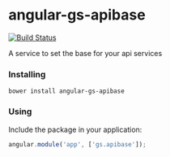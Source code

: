 # angular-gs-apibase

[![Build Status](https://secure.travis-ci.org/garbles/angular-gs-apibase.png?branch=master)](https://travis-ci.org/garbles/angular-gs-apibase)

A service to set the base for your api services

### Installing

`bower install angular-gs-apibase`

### Using

Include the package in your application:

```javascript
angular.module('app', ['gs.apibase']);
```
